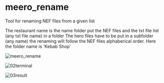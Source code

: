 # meero_rename
Tool for renaming NEF files from a given list

The restaurant name is the name folder
put the NEF files and the txt file list (any txt file name) in a folder
The hero files have to be put in a subfolder (any name)
the renaming will follow the NEF files alphaberical order.
Here the folder name is 'Kebab Shop'

![meero_rename](https://user-images.githubusercontent.com/103107872/195822288-c46c1f24-6149-403d-b2e3-7a98129a98f8.jpg)

![02terminal](https://user-images.githubusercontent.com/103107872/195825227-b6cee45d-e084-4b10-96d1-ec1660d128a1.png)

![03result](https://user-images.githubusercontent.com/103107872/195825254-8d0877e8-cb4a-48bd-8ff1-0d465ed9cb85.png)

